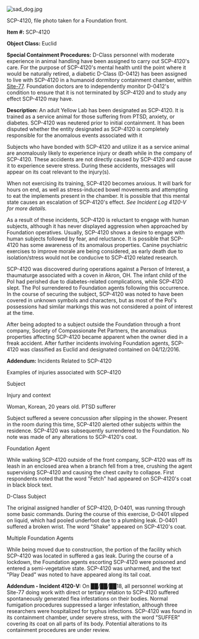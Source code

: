 ![sad_dog.jpg](http://scp-wiki.wdfiles.com/local--files/scp-4120/sad_dog.jpg)

SCP-4120, file photo taken for a Foundation front.

**Item #:** SCP-4120

**Object Class:** Euclid

**Special Containment Procedures:** D-Class personnel with moderate experience in animal handling have been assigned to carry out SCP-4120's care. For the purpose of SCP-4120's mental health until the point where it would be naturally retired, a diabetic D-Class (D-0412) has been assigned to live with SCP-4120 in a humanoid dormitory containment chamber, within [Site-77](/secure-facility-dossier-site-77). Foundation doctors are to independently monitor D-0412's condition to ensure that it is not terminated by SCP-4120 and to study any effect SCP-4120 may have.

**Description:** An adult Yellow Lab has been designated as SCP-4120. It is trained as a service animal for those suffering from PTSD, anxiety, or diabetes. SCP-4120 was neutered prior to initial containment. It has been disputed whether the entity designated as SCP-4120 is completely responsible for the anomalous events associated with it

Subjects who have bonded with SCP-4120 and utilize it as a service animal are anomalously likely to experience injury or death while in the company of SCP-4120. These accidents are not directly caused by SCP-4120 and cause it to experience severe stress. During these accidents, messages will appear on its coat relevant to the injury(s).

When not exercising its training, SCP-4120 becomes anxious. It will bark for hours on end, as well as stress-induced bowel movements and attempting to eat the implements present in the chamber. It is possible that this mental state causes an escalation of SCP-4120's effect. _See Incident Log 4120-V for more details._

As a result of these incidents, SCP-4120 is reluctant to engage with human subjects, although it has never displayed aggression when approached by Foundation operatives. Usually, SCP-4120 shows a desire to engage with human subjects followed by fear, and reluctance. It is possible that SCP-4120 has some awareness of its anomalous properties. Canine psychiatric exercises to improve morale are being considered, as early death due to isolation/stress would not be conducive to SCP-4120 related research.

SCP-4120 was discovered during operations against a Person of Interest, a thaumaturge associated with a coven in Akron, OH. The infant child of the PoI had perished due to diabetes-related complications, while SCP-4120 slept. The PoI surrendered to Foundation agents following this occurrence. In the course of securing the subject, SCP-4120 was noted to have been covered in unknown symbols and characters, but as most of the PoI's possessions had similar markings this was not considered a point of interest at the time.

After being adopted to a subject outside the Foundation through a front company, Society of Compassionate Pet Partners, the anomalous properties affecting SCP-4120 became apparent when the owner died in a freak accident. After further incidents involving Foundation agents, SCP-4120 was classified as Euclid and designated contained on 04/12/2016.

**Addendum:** Incidents Related to SCP-4120

Examples of injuries associated with SCP-4120

Subject

Injury and context

Woman, Korean, 20 years old. PTSD sufferer

Subject suffered a severe concussion after slipping in the shower. Present in the room during this time, SCP-4120 alerted other subjects within the residence. SCP-4120 was subsequently surrendered to the Foundation. No note was made of any alterations to SCP-4120's coat.

Foundation Agent

While walking SCP-4120 outside of the front company, SCP-4120 was off its leash in an enclosed area when a branch fell from a tree, crushing the agent supervising SCP-4120 and causing the chest cavity to collapse. First respondents noted that the word "Fetch" had appeared on SCP-4120's coat in black block text.

D-Class Subject

The original assigned handler of SCP-4120, D-0401, was running through some basic commands. During the course of this exercise, D-0401 slipped on liquid, which had pooled underfoot due to a plumbing leak. D-0401 suffered a broken wrist. The word "Shake" appeared on SCP-4120's coat.

Multiple Foundation Agents

While being moved due to construction, the portion of the facility which SCP-4120 was located in suffered a gas leak. During the course of a lockdown, the Foundation agents escorting SCP-4120 were poisoned and entered a semi-vegetative state. SCP-4120 was unharmed, and the text "Play Dead" was noted to have appeared along its tail coat.

**Addendum - Incident 4120-V:** On ██/██/██18, all personnel working at Site-77 doing work with direct or tertiary relation to SCP-4120 suffered spontaneously generated flea infestations on their bodies. Normal fumigation procedures suppressed a larger infestation, although three researchers were hospitalized for typhus infections. SCP-4120 was found in its containment chamber, under severe stress, with the word "SUFFER" covering its coat on all parts of its body. Potential alterations to its containment procedures are under review.